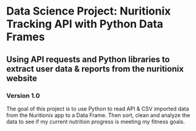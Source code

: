 # Data Science Project: Nuritionix Tracking API with Python Data Frames
## Using API requests and Python libraries to extract user data & reports from the nuritionix website

### Version 1.0
The goal of this project is to use Python to read API & CSV imported data from the Nuritionix app to a Data Frame. Then sort, clean and analyze the data to see if my current nutrition progress is meeting my fitness goals.
